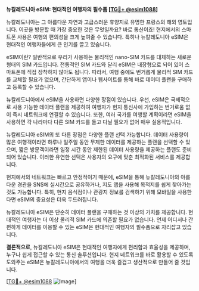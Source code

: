**뉴칼레도니아 eSIM: 현대적인 여행자의 필수품 [[TG💪+ @esim1088](https://t.me/s/esim1088)]**

뉴칼레도니아는 그 아름다운 자연과 고급스러운 휴양지로 유명한 프랑스의 해외 영토입니다. 이곳을 방문할 때 가장 중요한 것은 무엇일까요? 바로 통신이죠! 현지에서의 스마트폰 사용은 여행의 편의성을 크게 높여줄 수 있습니다. 특히나 뉴칼레도니아 eSIM은 현대적인 여행자들에게 큰 인기를 끌고 있습니다.

eSIM이란? 일반적으로 우리가 사용하는 물리적인 nano-SIM 카드를 대체하는 새로운 형태의 SIM 카드입니다. 전통적인 SIM 카드와 달리 eSIM은 내장형으로 되어 있어 스마트폰에 직접 장착하지 않아도 됩니다. 따라서, 여행 중에도 번거롭게 물리적 SIM 카드를 교체할 필요가 없으며, 간단하게 앱이나 웹사이트를 통해 바로 데이터 플랜을 구매하고 등록할 수 있습니다.

뉴칼레도니아에서 eSIM을 사용하면 다양한 장점이 있습니다. 우선, eSIM은 국제적으로 사용 가능한 데이터 플랜을 제공하여 여행자가 현지 통신사에 가입하는 번거로움 없이 즉시 네트워크에 연결할 수 있습니다. 또한, 여러 국가를 여행할 계획이라면 eSIM을 사용하면 각 나라마다 다른 SIM 카드를 들고 다닐 필요가 없어 매우 실용적입니다.

뉴칼레도니아 eSIM의 또 다른 장점은 다양한 플랜 선택 가능합니다. 데이터 사용량이 많은 여행객이라면 하루나 일주일 동안 무제한 데이터를 제공하는 플랜을 선택할 수 있으며, 짧은 방문객이라면 일정 시간 동안 제한된 데이터 사용량을 제공하는 플랜도 준비되어 있습니다. 이러한 유연한 선택은 사용자의 요구에 맞춘 최적화된 서비스를 제공합니다.

현지에서의 네트워크는 빠르고 안정적이기 때문에, eSIM을 통해 뉴칼레도니아의 아름다운 경관을 SNS에 실시간으로 공유하거나, 지도 앱을 사용해 목적지를 쉽게 찾아가는 것도 가능합니다. 특히, 현지 음식점이나 관광지 정보를 검색하기 위해 모바일을 사용한다면 eSIM의 중요성은 더욱 두드러집니다.

뉴칼레도니아 eSIM은 단순히 데이터 플랜을 구매하는 것 이상의 가치를 제공합니다. 현대적인 여행자는 더 이상 물리적 SIM 카드에 의존할 필요가 없습니다. 언제 어디서나 간편하게 데이터를 이용할 수 있는 eSIM은 현대적인 여행자의 필수품으로 자리잡고 있습니다.

**결론적으로**, 뉴칼레도니아 eSIM은 현대적인 여행자에게 편리함과 효율성을 제공하며, 누구나 쉽게 접근할 수 있는 통신 솔루션입니다. 현지 네트워크를 바로 활용할 수 있도록 도와주는 eSIM은 뉴칼레도니아에서의 여행을 더욱 즐겁고 생산적으로 만들어 줄 것입니다.

[[TG💪+ @esim1088](https://t.me/s/esim1088) ![Image](https://i.postimg.cc/Y0z9fWf4/image.png)]